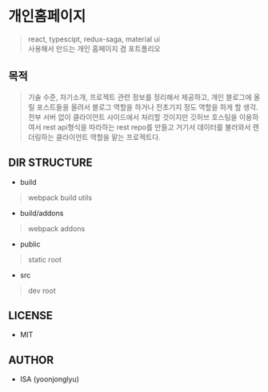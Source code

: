 # 개인홈페이지
> react, typescipt, redux-saga, material ui  
> 사용해서 만드는 개인 홈페이지 겸 포트폴리오

## 목적
> 기술 수준, 자기소개, 프로젝트 관련 정보를 정리해서 제공하고, 개인 블로그에 올릴 포스트들을 올려서 블로그 역할을 하거나 전초기지 정도 역할을 하게 할 생각.  
> 전부 서버 없이 클라이언트 사이드에서 처리할 것이지만 깃허브 호스팅을 이용하여서 rest api형식을 따라하는 rest repo를 만들고 거기서 데이터를 불러와서 렌더링하는 클라이언트 역할을 맡는 프로젝트다.

## DIR STRUCTURE
- build 
> webpack build utils
- build/addons
> webpack addons
- public
> static root
- src
> dev root

## LICENSE
- MIT

## AUTHOR
- ISA (yoonjonglyu)